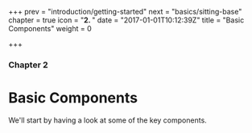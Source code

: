 +++
prev = "introduction/getting-started"
next = "basics/sitting-base"
chapter = true
icon = "<b>2. </b>"
date = "2017-01-01T10:12:39Z"
title = "Basic Components"
weight = 0

+++

### Chapter 2

# Basic Components

We'll start by having a look at some of the key components.
